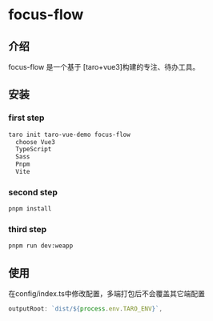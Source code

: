 <!--
 * @Description: 
 * @Author: zhangweijuan
 * @Date: 2025-08-06 08:57:25
 * @LastEditTime: 2025-08-06 09:08:11
-->
# focus-flow

## 介绍

focus-flow 是一个基于 [taro+vue3]构建的专注、待办工具。

## 安装
### first step

```bash
taro init taro-vue-demo focus-flow
  choose Vue3
  TypeScript
  Sass
  Pnpm 
  Vite
```

### second step

```bash
pnpm install
```

### third step

```bash
pnpm run dev:weapp
```

## 使用

在config/index.ts中修改配置，多端打包后不会覆盖其它端配置
```jsx
outputRoot: `dist/${process.env.TARO_ENV}`,
```
